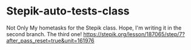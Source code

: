 # Stepik-auto-tests-class
Not Only My hometasks for the Stepik class.
Hope, I'm writing it in the second branch.
The third one!
https://stepik.org/lesson/187065/step/7?after_pass_reset=true&unit=161976
